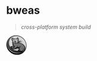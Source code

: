 # bweas
> *cross-platform system build*

![enter image description here](https://raw.githubusercontent.com/svec1/bweas/main/dev/bweas_logo.png)

